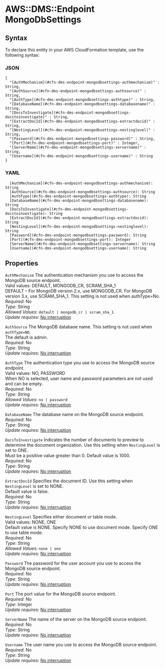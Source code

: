 # AWS::DMS::Endpoint MongoDbSettings<a name="aws-properties-dms-endpoint-mongodbsettings"></a>

## Syntax<a name="aws-properties-dms-endpoint-mongodbsettings-syntax"></a>

To declare this entity in your AWS CloudFormation template, use the following syntax:

### JSON<a name="aws-properties-dms-endpoint-mongodbsettings-syntax.json"></a>

```
{
  "[AuthMechanism](#cfn-dms-endpoint-mongodbsettings-authmechanism)" : String,
  "[AuthSource](#cfn-dms-endpoint-mongodbsettings-authsource)" : String,
  "[AuthType](#cfn-dms-endpoint-mongodbsettings-authtype)" : String,
  "[DatabaseName](#cfn-dms-endpoint-mongodbsettings-databasename)" : String,
  "[DocsToInvestigate](#cfn-dms-endpoint-mongodbsettings-docstoinvestigate)" : String,
  "[ExtractDocId](#cfn-dms-endpoint-mongodbsettings-extractdocid)" : String,
  "[NestingLevel](#cfn-dms-endpoint-mongodbsettings-nestinglevel)" : String,
  "[Password](#cfn-dms-endpoint-mongodbsettings-password)" : String,
  "[Port](#cfn-dms-endpoint-mongodbsettings-port)" : Integer,
  "[ServerName](#cfn-dms-endpoint-mongodbsettings-servername)" : String,
  "[Username](#cfn-dms-endpoint-mongodbsettings-username)" : String
}
```

### YAML<a name="aws-properties-dms-endpoint-mongodbsettings-syntax.yaml"></a>

```
  [AuthMechanism](#cfn-dms-endpoint-mongodbsettings-authmechanism): String
  [AuthSource](#cfn-dms-endpoint-mongodbsettings-authsource): String
  [AuthType](#cfn-dms-endpoint-mongodbsettings-authtype): String
  [DatabaseName](#cfn-dms-endpoint-mongodbsettings-databasename): String
  [DocsToInvestigate](#cfn-dms-endpoint-mongodbsettings-docstoinvestigate): String
  [ExtractDocId](#cfn-dms-endpoint-mongodbsettings-extractdocid): String
  [NestingLevel](#cfn-dms-endpoint-mongodbsettings-nestinglevel): String
  [Password](#cfn-dms-endpoint-mongodbsettings-password): String
  [Port](#cfn-dms-endpoint-mongodbsettings-port): Integer
  [ServerName](#cfn-dms-endpoint-mongodbsettings-servername): String
  [Username](#cfn-dms-endpoint-mongodbsettings-username): String
```

## Properties<a name="aws-properties-dms-endpoint-mongodbsettings-properties"></a>

`AuthMechanism`  <a name="cfn-dms-endpoint-mongodbsettings-authmechanism"></a>
 The authentication mechanism you use to access the MongoDB source endpoint\.  
Valid values: DEFAULT, MONGODB\_CR, SCRAM\_SHA\_1   
DEFAULT – For MongoDB version 2\.x, use MONGODB\_CR\. For MongoDB version 3\.x, use SCRAM\_SHA\_1\. This setting is not used when authType=No\.  
*Required*: No  
*Type*: String  
*Allowed Values*: `default | mongodb_cr | scram_sha_1`  
*Update requires*: [No interruption](https://docs.aws.amazon.com/AWSCloudFormation/latest/UserGuide/using-cfn-updating-stacks-update-behaviors.html#update-no-interrupt)

`AuthSource`  <a name="cfn-dms-endpoint-mongodbsettings-authsource"></a>
 The MongoDB database name\. This setting is not used when `authType=NO`\.   
The default is admin\.  
*Required*: No  
*Type*: String  
*Update requires*: [No interruption](https://docs.aws.amazon.com/AWSCloudFormation/latest/UserGuide/using-cfn-updating-stacks-update-behaviors.html#update-no-interrupt)

`AuthType`  <a name="cfn-dms-endpoint-mongodbsettings-authtype"></a>
 The authentication type you use to access the MongoDB source endpoint\.  
Valid values: NO, PASSWORD   
When NO is selected, user name and password parameters are not used and can be empty\.   
*Required*: No  
*Type*: String  
*Allowed Values*: `no | password`  
*Update requires*: [No interruption](https://docs.aws.amazon.com/AWSCloudFormation/latest/UserGuide/using-cfn-updating-stacks-update-behaviors.html#update-no-interrupt)

`DatabaseName`  <a name="cfn-dms-endpoint-mongodbsettings-databasename"></a>
 The database name on the MongoDB source endpoint\.   
*Required*: No  
*Type*: String  
*Update requires*: [No interruption](https://docs.aws.amazon.com/AWSCloudFormation/latest/UserGuide/using-cfn-updating-stacks-update-behaviors.html#update-no-interrupt)

`DocsToInvestigate`  <a name="cfn-dms-endpoint-mongodbsettings-docstoinvestigate"></a>
 Indicates the number of documents to preview to determine the document organization\. Use this setting when `NestingLevel` is set to ONE\.   
Must be a positive value greater than 0\. Default value is 1000\.  
*Required*: No  
*Type*: String  
*Update requires*: [No interruption](https://docs.aws.amazon.com/AWSCloudFormation/latest/UserGuide/using-cfn-updating-stacks-update-behaviors.html#update-no-interrupt)

`ExtractDocId`  <a name="cfn-dms-endpoint-mongodbsettings-extractdocid"></a>
 Specifies the document ID\. Use this setting when `NestingLevel` is set to NONE\.   
Default value is false\.   
*Required*: No  
*Type*: String  
*Update requires*: [No interruption](https://docs.aws.amazon.com/AWSCloudFormation/latest/UserGuide/using-cfn-updating-stacks-update-behaviors.html#update-no-interrupt)

`NestingLevel`  <a name="cfn-dms-endpoint-mongodbsettings-nestinglevel"></a>
 Specifies either document or table mode\.   
Valid values: NONE, ONE  
Default value is NONE\. Specify NONE to use document mode\. Specify ONE to use table mode\.  
*Required*: No  
*Type*: String  
*Allowed Values*: `none | one`  
*Update requires*: [No interruption](https://docs.aws.amazon.com/AWSCloudFormation/latest/UserGuide/using-cfn-updating-stacks-update-behaviors.html#update-no-interrupt)

`Password`  <a name="cfn-dms-endpoint-mongodbsettings-password"></a>
 The password for the user account you use to access the MongoDB source endpoint\.   
*Required*: No  
*Type*: String  
*Update requires*: [No interruption](https://docs.aws.amazon.com/AWSCloudFormation/latest/UserGuide/using-cfn-updating-stacks-update-behaviors.html#update-no-interrupt)

`Port`  <a name="cfn-dms-endpoint-mongodbsettings-port"></a>
 The port value for the MongoDB source endpoint\.   
*Required*: No  
*Type*: Integer  
*Update requires*: [No interruption](https://docs.aws.amazon.com/AWSCloudFormation/latest/UserGuide/using-cfn-updating-stacks-update-behaviors.html#update-no-interrupt)

`ServerName`  <a name="cfn-dms-endpoint-mongodbsettings-servername"></a>
 The name of the server on the MongoDB source endpoint\.   
*Required*: No  
*Type*: String  
*Update requires*: [No interruption](https://docs.aws.amazon.com/AWSCloudFormation/latest/UserGuide/using-cfn-updating-stacks-update-behaviors.html#update-no-interrupt)

`Username`  <a name="cfn-dms-endpoint-mongodbsettings-username"></a>
The user name you use to access the MongoDB source endpoint\.   
*Required*: No  
*Type*: String  
*Update requires*: [No interruption](https://docs.aws.amazon.com/AWSCloudFormation/latest/UserGuide/using-cfn-updating-stacks-update-behaviors.html#update-no-interrupt)